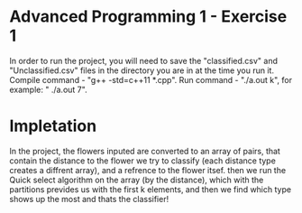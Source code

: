 # Advanced Programming 1 - Exercise 1

In order to run the project, you will need to save the "classified.csv" and "Unclassified.csv" files in the directory
you are in at the time you run it. Compile command - "g++ -std=c++11 *.cpp". Run command - "./a.out k", for example: "
./a.out 7".
>

# Impletation

In the project, the flowers inputed are converted to an array of pairs, that contain the distance to the flower we try
to classify (each distance type creates a diffrent array), and a refrence to the flower itsef. then we run the Quick
select algorithm on the array (by the distance), which with the partitions prevides us with the first k elements, and
then we find which type shows up the most and thats the classifier!
